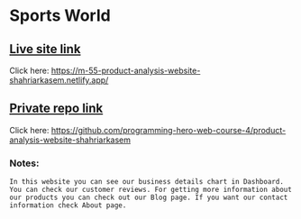 # Sports World

## [Live site link](https://m-55-product-analysis-website-shahriarkasem.netlify.app/)
Click here: https://m-55-product-analysis-website-shahriarkasem.netlify.app/ 

## [Private repo link](https://github.com/programming-hero-web-course-4/product-analysis-website-shahriarkasem )
Click here: https://github.com/programming-hero-web-course-4/product-analysis-website-shahriarkasem 

### Notes:
`In this website you can see our business details chart in Dashboard. You can check our customer reviews. For getting more information about our products you can check out our Blog page. If you want our contact information check About page.`